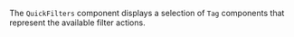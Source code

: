 The `QuickFilters` component displays a selection of `Tag` components that represent the available filter actions.

